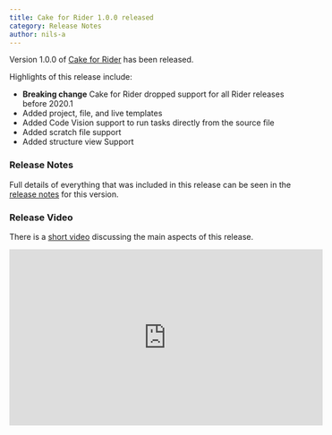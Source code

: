 ```yaml
---
title: Cake for Rider 1.0.0 released
category: Release Notes
author: nils-a
---
```


Version 1.0.0 of [Cake for Rider](https://plugins.jetbrains.com/plugin/15729-cake-rider) has been released.

Highlights of this release include:
- **Breaking change** Cake for Rider dropped support for all Rider releases before 2020.1
- Added project, file, and live templates
- Added Code Vision support to run tasks directly from the source file
- Added scratch file support
- Added structure view Support

### Release Notes

Full details of everything that was included in this release can be seen
in the [release notes](https://github.com/cake-build/cake-rider/releases/tag/1.0.0) for this version.

### Release Video

There is a [short video](https://youtu.be/3lP9oZPq6dw) discussing the main aspects of this release.

<iframe width="560" height="315" src="https://www.youtube.com/embed/3lP9oZPq6dw" frameborder="0" allow="accelerometer; autoplay; clipboard-write; encrypted-media; gyroscope; picture-in-picture" allowfullscreen></iframe>